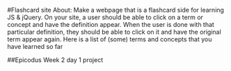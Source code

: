 #Flashcard  site
About: Make a webpage that is a flashcard side for learning JS & jQuery. On your site, a user should be able to click on a term or concept and have the definition appear. When the user is done with that particular definition, they should be able to click on it and have the original term appear again. Here is a list of (some) terms and concepts that you have learned so far

##Epicodus Week 2 day 1 project
